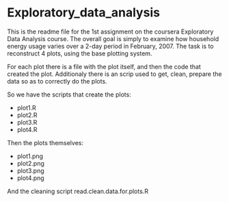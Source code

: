Exploratory_data_analysis
=========================
This is the readme file for the 1st assignment on the coursera Exploratory Data Analysis course.
The overall goal  is simply to examine how household energy usage varies over a 2-day period in February, 2007. 
The task is to reconstruct 4 plots, using the base plotting system.

For each plot there is a file with the plot itself, and then the code that created the plot.
Additionaly there is an scrip used to get, clean, prepare the data so as to correctly do the plots.

So we have the scripts that create the plots:
- plot1.R
- plot2.R
- plot3.R
- plot4.R

Then the plots themselves: 
- plot1.png
- plot2.png
- plot3.png
- plot4.png

And the cleaning script read.clean.data.for.plots.R


